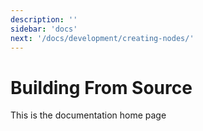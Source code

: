 ```yaml
---
description: ''
sidebar: 'docs'
next: '/docs/development/creating-nodes/'
---
```


# Building From Source

This is the documentation home page